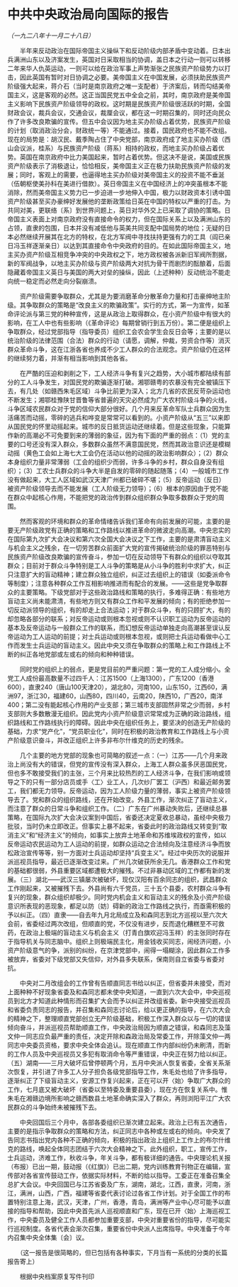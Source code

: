 # 中共中央政治局向国际的报告

*（一九二八年十一月二十八日）*

　　半年来反动政治在国际帝国主义操纵下和反动阶级内部矛盾中变动着。日本出兵满洲山东以及济案发生，英国对日采取相当的协调，盖日本之行动一则可以转移二年来华人仇英运动，一则可以给在政治军事上声势渐张之民族资产阶级势力以打击，因此英国有暂时对日协调之必要。美帝国主义在中国发展，必须扶助民族资产阶级强大起来，蒋介石（当时是南京政府之唯一支配者）于济案后，转而勾结美帝国主义，这是客观的必然。这正当国民党五中全会之前，其时，南京政府是美帝国主义影响下民族资产阶级领导的政权。这时期是民族资产阶级很活跃的时期，全国财政会议，裁兵会议，交通会议，裁厘会议，都在这一时期召集的，同时还向民众作了许多改良欺骗的宣传。但五中会议因为地主买办阶级占着优势，民族资产阶级的计划（取消政治分会，财政统一等）不能通过。接着，国民政府也不能不改组。现在的局势是：胡汉民、戴季陶占住了中央党部，南京政府成了地主买办阶级（西山会议派，桂系）与民族资产阶级（蒋系）相持的政权，而地主买办阶级占着优势。英国在南京政府中比力美国起来，暂时占着优势。但这决不是说，美国或民族资产阶级表示了消极退让，恰恰相反，美帝国主义正在极力扶助民族资产阶级的发展；同时，客观上的需要，也逼得地主买办阶级对美帝国主义的投资不能不垂涎（伍朝枢使美孙科在美进行借款）。英日帝国主义在中国经济上的冲突虽根本不能消除，然而美帝国主义势力已一步迫进一步地伸入中国，极力以财政资本引诱中国资产阶级甚至买办豪绅好发展他的垄断政策给日英在中国的特权以严重的打击。为共同对美，更联络〔系〕到世界问题上，英日对华外交上已采取了调协的策略。日帝国主义表面上对南京政府没有直接命令的权力，但在国际关系上以及满洲山东的占领，直隶的包围，日本并没有减低他与英美共同支配中国局势的地位；无疑的日本必然继续开展其在北方的特权，在北方军阀中寻找扶持更强有力的工具（阎已亲日冯玉祥逐渐亲日）以达到其直接命令中央政府的目的。在如此国际帝国主义，地主买办资产阶级互相竞争冲突的中央政权之下，地方政权被各派新旧军阀所割据，新的军阀战争，以地主买办阶级与资产阶级两大对抗为骨干而剧烈的酝酿着，后面隐藏着帝国主义英日与美国的两大对垒的操纵，因此（上述种种）反动统治不能走向统一稳定而必然走向分裂崩溃。

　　资产阶级需要争取群众，尤其是为要消磨革命分散革命力量和打击豪绅地主阶级。其争取群众的策略是“改良主义的欺骗政策”。实行的方式，第一为宣传，如革命评论派与第三党的种种宣传，这是从政治上取得群众，在小资产阶级中有很大的影响，在工人中也有些影响（《革命评论》每期曾销行到五万份）。第二便是组织上争取群众，经过党部指导（指导委员）组织工会农会学生会反日会等；主要的是以统治阶级的法律范围（合法）群众的行动（请愿，调解，仲裁，劳资合作等）消灭群众革命斗争，这在江浙各省也养成不少工人群众的合法观念。资产阶级仍在这样的继续努力着，并渐有相当影响到其他各省。

　　在严酷的压迫和剥削之下，工人经济斗争有复兴之趋势，大小城市都陆续有部分的工人斗争发生，对国民党的欺骗逐渐打破。湘鄂赣粤的农暴没有完全被镇压下去，有几处（如赣西朱毛区域）斗争比前更为深入；北方几省的农民反苛杂运动也不断发生；湘鄂桂豫陕甘晋鲁等省普遍的天灾必然成为广大农村阶级斗争的火线，斗争区域农民群众对于党的信仰大部分很好。几个月来反革命军队士兵群众因为生活痛苦而动摇，零碎的逃兵和哗变是常常可以看到的。小资产阶级从“五三”以来即从国民党的怀里动摇起来。城市的反日抵货运动还继续着。但是这些现象，只能算作新的高潮必不可免要到来的薄弱的象征，因为有下面的严重的弱点：（1）党的主要的口号还没有深入群众，多数群众虽然不满意国民党，然而其政治意识还是模糊动摇（黄色工会如上海七大工会仍在活动以他的动摇的政治影响群众）；（2）群众本身组织力量非常薄弱（工会的组织少而弱，许多斗争的乡村，群众自身没有组织）；（3）工农士兵群众的斗争大半是自发的零碎的随起随落；（4）一般城市工作没有做起来，大工人区域如武汉天津广州都已破碎不堪；（5）反帝运动（反日）被资产阶级领导去而不能发展（工人阶级无力领导）；（6）根本的原因由于党不能在群众中起核心作用，不能把党的政治传到群众组织群众争取多数群众于党的周围。

　　然而客观的环境和群众的革命情绪告诉我们革命有向前发展的可能，主要的是要无产阶级政党有正确的策略和工作路线以推进革命的微波走向高潮。中央忠实的在国际第九次扩大会决议和第六次全国大会决议之下工作，主要的是肃清盲动主义与机会主义之残余，在一切劳苦群众前面扩大党的宣传揭破统治阶级的罪恶特别与民族资产阶级改良欺骗的宣传奋斗，参加一切在反动领导下有群众的组织以夺取其群众；目前对于群众斗争特别是工人斗争的策略是从小斗争的胜利中求扩大，纠正只注意扩大的盲动精神；建立群众独立组织，纠正过去组织上的错误（如委派命令等制度）；注意各种群众工作互相影响推进而有配合的发展。——这些是党争取群众的主要策略。下级党部对于这些政治路线和策略的执行，多难得正确：有些地方盲动主义尚未能肃清，有些地方则又有群众工作和平发展的倾向；有的拒绝参加一切反动派领导的组织，有的却走上合法运动；对于群众斗争，有的只顾扩大，有的却忽略各部分的联系；对反帝运动或则根本忽视或则不认识职工运动为反帝运动的基本及反帝运动与一般群众工作的联系，而幻想反帝运动单独走向高潮甚至误认反帝运动为工人运动的前提；对士兵运动或则根本忽视，或则把士兵运动看做中心工作而发生士兵运动的盲动主义。因此中央又须在争取群众的策略上和工作路线上不断的纠正各地党部或左或右的倾向和种种错误。

　　同时党的组织上的弱点，更是党目前的严重问题：第一党的工人成分缩小。全党工人成份最高数量不过四千人：江苏1500（上海1300），广东1200（香港600），直隶240（唐山100天津20），湖北80，河南100，山东150，江西60，满洲97，浙江30，福建60，山西80，四川40，云南20，陕西10，广西20，南洋400；第二没有能起核心作用的产业支部；第三城市支部固然非常之少而弱，乡村支部则大多数散漫无组织。因此党内小资产阶级意识常常成为正确的政治路线，组织路线和工作路线执行的障碍。因此中央在组织任务上，要坚决的创造无产阶级的基础，力求“党产化”，“党员职业化”，同时在积极的政治教育和工作路线上与小资产阶级意识奋斗，并改正组织上许多非布尔什维克的历史的残余。

　　几个主要的地方党部的现象也可简略的叙述一点：（一）江苏——几个月来政治上尚没有大的错误，但党的宣传没有深入群众，上海工人群众虽多厌恶国民党，但也多不敢接受我们的主张，三个月来比较热烈的工人经济斗争，在我们影响或领导之下的只有一部分店员或手〈工〉业工人，几次纱厂罢工（沪西）和最近邮务罢工，我们都无力领导。反帝运动，因为工人阶级力量的薄弱，事实上被资产阶级领导去了。党和群众的组织路线，还在开始改变。外县工作，渐次纠正了盲动主义，而注意了群众的日常斗争和组织工作。（二）广东在广州暴动失败后，还继续总暴策略，在国际九次扩大会决议案到中国后，省委还决定夏收总暴动，虽经中央极力批驳，当时仍未立即改正。但事实上暴不起来，省委此时的政治路线又转变到“取消主义”和“经济主义”的倾向，如事实上放弃土地革命和苏维埃政权的宣传，如以反帝运动农民运动为工人运动的前提，如群众运动之合法倾向及注意经济斗争而放松政治宣传等等，别一方面对士兵运动却坚持“兵变主义”。经过中央历次的说服并派巡视员指导，最近已逐渐改变过来。广州几次破获所余无几。香港群众工作和党的基础都很弱，外县重要区域都遭极大的摧残。不过非暴动区域的工作都有新的发展。（三）湖北——武汉三镇屡次被破坏，现仅汉阳有百余同志的组织，武昌群众工作刚起来，又被摧残下去。外县尚有六千党员，三十五个县委，农村群众斗争有复兴的现象，群众组织却极少。同时党内机会主义和盲动主义的残余及小资产阶级意识所表现的恶现象，都足以防〔妨〕碍新的政治工作路线之执行，而亟需积极的予以纠正。（四）直隶——自去年九月北局成立及和森同志到北方巡视以至六次大会前，省委经过两次改组，但顺直的党，不仅没有进步，反而退化糟糕至不可救药，在政治上极端的盲动主义与机会主义（打青白旗欢迎冯玉祥）的主张同时存在于指导机关与同志脑中。组织上则极端民主化，用金钱收买同志，闹经济问题，小资产阶级意气的争，派别的纠纷，在京津党部中，闹得一塌糊涂，因此群众工作多被放弃，省委对下级党部又失信仰，对外县多失联系，保南则自立省委与省委对抗。

　　中央对二月改组会的工作曾有告顺直同志书给以纠正，但省委并未接受，而对上面种种不好现象省委及和森同志都未使中央知道，一直到六次大会中，中央巡视员到北方才知道此种情形而召集扩大会而予以纠正并改组省委。新中央接受巡视员和省委负责同志的报告，并召集和森同志讨论后，给以更正确的指导，在六次大会的精神之下，整理顺直党部创立无产阶级基础，积极工作深入群众以与一切的错误倾向奋斗，并派巡视员帮助顺直工作，中央政治局因为顺直之错误，和森同志及藻文仲一同志应负最严重的责任，决定开除和森政治局及常委工作，开除藻文仲一两同志中央委员资格，要求中央全体会追认。现在顺直工作内部纠纷仍未刷清，而新的工作人员及中央巡视员又多犯有取消命令等严重错误，中央正在努力给以纠正。（五）湖南——三月大破坏后曾停顿两个月，五月中央派人恢复省委，全省关系渐次恢复，并引进了许多工人分子担负各级党部指导工作，朱毛处也给了许多指导，逐渐纠正了下级盲动主义，安源工作复兴起来，正在可以开〈始〉争取广大群众的工作，七月底又被大破坏（省委以至特委及重要县委），现在方在恢复关系中。惟朱毛在湘赣边境所影响之赣西数县土地革命确实深入了群众，再则浏阳平江广大农民群众的斗争始终未被摧残下去。

　　中央回国后三个月中，各部各委组织已渐次建立起来。政治上已有五次通告，主要的是指示争取群众的策略和方法，纠正同志中各种或左或右的倾向。中央发了告同志书指出党内各种不正确的倾向，积极的指出政治上组织上工作上的布尔什维克的路线，唤起全体同志团结于六次大会精神之下。此外组织，职工，宣传工作，士兵运动，济难工作，秋收斗争，年关斗争，都有极详细的通告。中央理论机关报（布报）已出一期，鼓动报（《红旗》）已出二期，党内训练教育刊物正在编辑，宣传部对各省宣传鼓动工作，依据实际材料，不断的给以指导。工委正在准备召集全总扩大会议。中央回国已与江苏省委及广东，湖南，湖北，江西，直隶，河南，浙江，满洲，山西，广西，福建等省委代表讨论过各省工作计划。对于全国工作的布置特别注意上海，武汉，天津，广州，香港，青岛，满洲等产业中心尽可能予以直接的指导和帮助，因此中央首先派人巡视顺直和广东，现在已开〈始〉上海巡视工作，中央委员及健全工作人员都参加重要支部，中央对重要省份的指导，尽可能实行巡视制度。各省代表会渐次召集，重要省份中央派人出席指导。中央准备于今年内召集中央全体集〔会〕议。

　　（这一报告是很简略的，但已包括有各种事实，下月当有一系统的分类的长篇报告寄上）

　　根据中央档案原复写件刊印